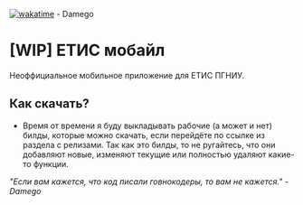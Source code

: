 [![wakatime](https://wakatime.com/badge/user/d6a559cb-3190-4b5a-9176-720d57c53941/project/4fd4884a-36b0-49e0-86e0-320c8fbedd38.svg)](https://wakatime.com/badge/user/d6a559cb-3190-4b5a-9176-720d57c53941/project/4fd4884a-36b0-49e0-86e0-320c8fbedd38) - Damego

# [WIP] ЕТИС мобайл

Неоффициальное мобильное приложение для ЕТИС ПГНИУ.

## Как скачать?

- Время от времени я буду выкладывать рабочие (а может и нет) билды, которые можно скачать, если перейдёте по ссылке из раздела с релизами.
  Так как это билды, то не ругайтесь, что они добавляют новые, изменяют текущие или полностью удаляют какие-то функции.

_"Если вам кажется, что код писали говнокодеры, то вам не кажется." - Damego_
